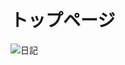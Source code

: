 # トップページ
![日記](https://user-images.githubusercontent.com/63925314/123923178-b7c62b80-d9c3-11eb-965a-d1132a57ded0.PNG)
